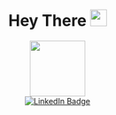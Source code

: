 <div id="header" align="center">
  <h1>
    Hey There
    <img src="https://media.giphy.com/media/hvRJCLFzcasrR4ia7z/giphy.gif" width="30px"/>
  </h1>
   <img src="https://media.giphy.com/media/3SL41WtN5l9DNdPJGs/giphy.gif" width="100"/>
   <div id="badges">
  <a href="[[www.linkedin.com/in/agustín-pallarés-garcía-2b5342108]">
    <img src="https://img.shields.io/badge/LinkedIn-blue?style=for-the-badge&logo=linkedin&logoColor=white" alt="LinkedIn Badge"/>
</div>


</div>
 

